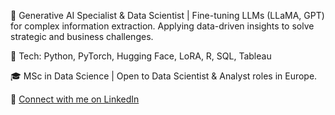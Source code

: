 🤖 Generative AI Specialist & Data Scientist | Fine-tuning LLMs (LLaMA, GPT) for complex information extraction. Applying data-driven insights to solve strategic and business challenges.

🔧 Tech: Python, PyTorch, Hugging Face, LoRA, R, SQL, Tableau

🎓 MSc in Data Science | Open to Data Scientist & Analyst roles in Europe.

🔗 [Connect with me on LinkedIn](https://linkedin.com/in/tamas-csakvari)

